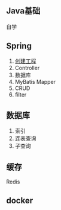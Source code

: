 #

## Java基础

自学

## Spring

1. [创建工程](https://start.sprint.io)
1. Controller
1. 数据库
1. MyBatis Mapper
1. CRUD
1. filter

## 数据库

1. 索引
1. 连表查询
1. 子查询

## 缓存

Redis

## docker
